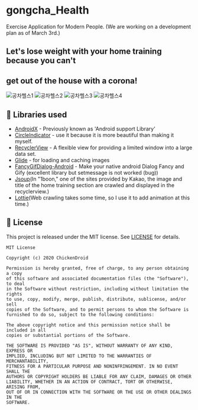 # gongcha_Health
Exercise Application for Modern People. (We are working on a development plan as of March 3rd.)
## Let's lose weight with your home training because you can't 
## get out of the house with a corona!
![공차헬스1](https://user-images.githubusercontent.com/40031858/84907270-f4dbba80-b0ed-11ea-8b40-59995a3f1cf6.jpg)
![공차헬스2](https://user-images.githubusercontent.com/40031858/84907277-f60ce780-b0ed-11ea-9b7d-563ceced4cdc.JPG)
![공차헬스3](https://user-images.githubusercontent.com/40031858/84907284-f7d6ab00-b0ed-11ea-85d0-b6fd4fc78e68.JPG)
![공차헬스4](https://user-images.githubusercontent.com/40031858/84907289-f907d800-b0ed-11ea-95fe-169148a97978.JPG)

## 📃 Libraries used
*   [AndroidX](https://developer.android.com/jetpack/androidx/) - Previously known as 'Android support Library'
*   [CircleIndicator](https://github.com/ongakuer/CircleIndicator) - use it because it is more beautiful than making it myself.
*   [RecyclerView](https://developer.android.com/reference/androidx/recyclerview/widget/RecyclerView) - A flexible view for providing a limited window into a large data set.
*   [Glide](https://github.com/bumptech/glide) - for loading and caching images
*   [FancyGifDialog-Android](https://github.com/Shashank02051997/FancyGifDialog-Android) - Make your native android Dialog Fancy and Gify (excellent library but setmessage is not worked (bug))
*   [Jsoup](https://jsoup.org/download)(In "1boon," one of the sites provided by Kakao, the image and title of the home training section are crawled and displayed in the recyclerview.)
*   [Lottie](https://github.com/airbnb/lottie-android)(Web crawling takes some time, so I use it to add animation at this time.)

## 📝 License
This project is released under the MIT license.
See [LICENSE](./LICENSE) for details.

```
MIT License

Copyright (c) 2020 ChickenDroid

Permission is hereby granted, free of charge, to any person obtaining a copy
of this software and associated documentation files (the "Software"), to deal
in the Software without restriction, including without limitation the rights
to use, copy, modify, merge, publish, distribute, sublicense, and/or sell
copies of the Software, and to permit persons to whom the Software is
furnished to do so, subject to the following conditions:

The above copyright notice and this permission notice shall be included in all
copies or substantial portions of the Software.

THE SOFTWARE IS PROVIDED "AS IS", WITHOUT WARRANTY OF ANY KIND, EXPRESS OR
IMPLIED, INCLUDING BUT NOT LIMITED TO THE WARRANTIES OF MERCHANTABILITY,
FITNESS FOR A PARTICULAR PURPOSE AND NONINFRINGEMENT. IN NO EVENT SHALL THE
AUTHORS OR COPYRIGHT HOLDERS BE LIABLE FOR ANY CLAIM, DAMAGES OR OTHER
LIABILITY, WHETHER IN AN ACTION OF CONTRACT, TORT OR OTHERWISE, ARISING FROM,
OUT OF OR IN CONNECTION WITH THE SOFTWARE OR THE USE OR OTHER DEALINGS IN THE
SOFTWARE.
```